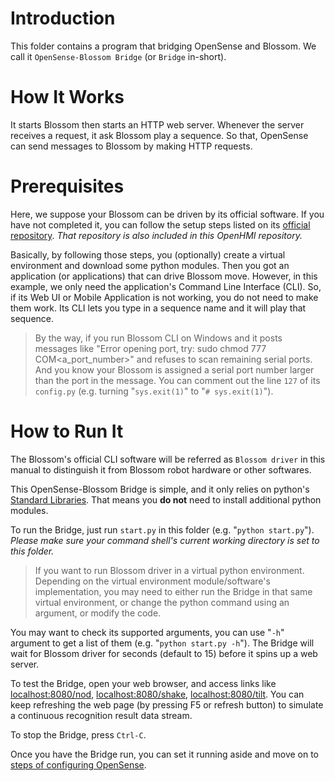 # Introduction

This folder contains a program that bridging OpenSense and Blossom.
We call it `OpenSense-Blossom Bridge` (or `Bridge` in-short).

# How It Works

It starts Blossom then starts an HTTP web server.
Whenever the server receives a request, it ask Blossom play a sequence.
So that, OpenSense can send messages to Blossom by making HTTP requests.

# Prerequisites

Here, we suppose your Blossom can be driven by its official software.
If you have not completed it, you can follow the setup steps listed on its [official repository](https://github.com/hrc2/blossom-public). *That repository is also included in this OpenHMI repository.*

Basically, by following those steps, you (optionally) create a virtual environment and download some python modules.
Then you got an application (or applications) that can drive Blossom move.
However, in this example, we only need the application's Command Line Interface (CLI). So, if its Web UI or Mobile Application is not working, you do not need to make them work.
Its CLI lets you type in a sequence name and it will play that sequence.

> By the way, if you run Blossom CLI on Windows and it posts messages like "Error opening port, try: sudo chmod 777 COM<a_port_number>" and refuses to scan remaining serial ports.
> And you know your Blossom is assigned a serial port number larger than the port in the message.
> You can comment out the line `127` of its `config.py` (e.g. turning "`sys.exit(1)`" to "`# sys.exit(1)`").

# How to Run It

The Blossom's official CLI software will be referred as `Blossom driver` in this manual to distinguish it from Blossom robot hardware or other softwares.

This OpenSense-Blossom Bridge is simple, and it only relies on python's [Standard Libraries](https://docs.python.org/3/library/).
That means you **do not** need to install additional python modules.

To run the Bridge, just run `start.py` in this folder (e.g. "`python start.py`"). *Please make sure your command shell's current working directory is set to this folder.*

> If you want to run Blossom driver in a virtual python environment. Depending on the virtual environment module/software's implementation, you may need to either run the Bridge in that same virtual environment, or change the python command using an argument, or modify the code.

You may want to check its supported arguments, you can use "`-h`" argument to get a list of them (e.g. "`python start.py -h`").
The Bridge will wait for Blossom driver for seconds (default to 15) before it spins up a web server.

To test the Bridge, open your web browser, and access links like [localhost:8080/nod](http://localhost:8080/nod), [localhost:8080/shake](http://localhost:8080/shake), [localhost:8080/tilt](http://localhost:8080/tilt). You can keep refreshing the web page (by pressing F5 or refresh button) to simulate a continuous recognition result data stream.

To stop the Bridge, press `Ctrl-C`.

Once you have the Bridge run, you can set it running aside and move on to [steps of configuring OpenSense](../OpenSense%20Workspace/README.md).
